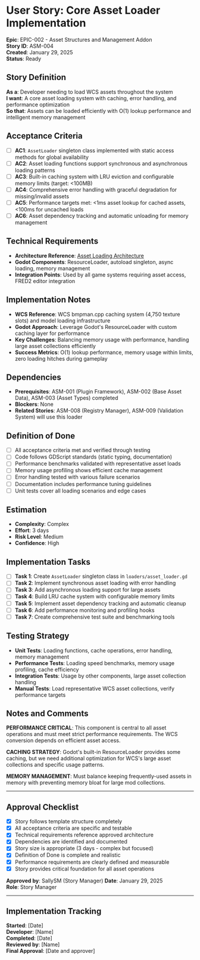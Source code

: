 # User Story: Core Asset Loader Implementation

**Epic**: EPIC-002 - Asset Structures and Management Addon  
**Story ID**: ASM-004  
**Created**: January 29, 2025  
**Status**: Ready

## Story Definition
**As a**: Developer needing to load WCS assets throughout the system  
**I want**: A core asset loading system with caching, error handling, and performance optimization  
**So that**: Assets can be loaded efficiently with O(1) lookup performance and intelligent memory management

## Acceptance Criteria
- [ ] **AC1**: `AssetLoader` singleton class implemented with static access methods for global availability
- [ ] **AC2**: Asset loading functions support synchronous and asynchronous loading patterns
- [ ] **AC3**: Built-in caching system with LRU eviction and configurable memory limits (target: <100MB)
- [ ] **AC4**: Comprehensive error handling with graceful degradation for missing/invalid assets
- [ ] **AC5**: Performance targets met: <1ms asset lookup for cached assets, <100ms for uncached loads
- [ ] **AC6**: Asset dependency tracking and automatic unloading for memory management

## Technical Requirements
- **Architecture Reference**: [Asset Loading Architecture](../../docs/EPIC-002-asset-structures-management-addon/architecture.md#asset-loading-architecture)
- **Godot Components**: ResourceLoader, autoload singleton, async loading, memory management
- **Integration Points**: Used by all game systems requiring asset access, FRED2 editor integration

## Implementation Notes
- **WCS Reference**: WCS bmpman.cpp caching system (4,750 texture slots) and model loading infrastructure
- **Godot Approach**: Leverage Godot's ResourceLoader with custom caching layer for performance
- **Key Challenges**: Balancing memory usage with performance, handling large asset collections efficiently
- **Success Metrics**: O(1) lookup performance, memory usage within limits, zero loading hitches during gameplay

## Dependencies
- **Prerequisites**: ASM-001 (Plugin Framework), ASM-002 (Base Asset Data), ASM-003 (Asset Types) completed
- **Blockers**: None
- **Related Stories**: ASM-008 (Registry Manager), ASM-009 (Validation System) will use this loader

## Definition of Done
- [ ] All acceptance criteria met and verified through testing
- [ ] Code follows GDScript standards (static typing, documentation)
- [ ] Performance benchmarks validated with representative asset loads
- [ ] Memory usage profiling shows efficient cache management
- [ ] Error handling tested with various failure scenarios
- [ ] Documentation includes performance tuning guidelines
- [ ] Unit tests cover all loading scenarios and edge cases

## Estimation
- **Complexity**: Complex
- **Effort**: 3 days
- **Risk Level**: Medium
- **Confidence**: High

## Implementation Tasks
- [ ] **Task 1**: Create `AssetLoader` singleton class in `loaders/asset_loader.gd`
- [ ] **Task 2**: Implement synchronous asset loading with error handling
- [ ] **Task 3**: Add asynchronous loading support for large assets
- [ ] **Task 4**: Build LRU cache system with configurable memory limits
- [ ] **Task 5**: Implement asset dependency tracking and automatic cleanup
- [ ] **Task 6**: Add performance monitoring and profiling hooks
- [ ] **Task 7**: Create comprehensive test suite and benchmarking tools

## Testing Strategy
- **Unit Tests**: Loading functions, cache operations, error handling, memory management
- **Performance Tests**: Loading speed benchmarks, memory usage profiling, cache efficiency
- **Integration Tests**: Usage by other components, large asset collection handling
- **Manual Tests**: Load representative WCS asset collections, verify performance targets

## Notes and Comments
**PERFORMANCE CRITICAL**: This component is central to all asset operations and must meet strict performance requirements. The WCS conversion depends on efficient asset access.

**CACHING STRATEGY**: Godot's built-in ResourceLoader provides some caching, but we need additional optimization for WCS's large asset collections and specific usage patterns.

**MEMORY MANAGEMENT**: Must balance keeping frequently-used assets in memory with preventing memory bloat for large mod collections.

---

## Approval Checklist
- [x] Story follows template structure completely
- [x] All acceptance criteria are specific and testable
- [x] Technical requirements reference approved architecture
- [x] Dependencies are identified and documented
- [x] Story size is appropriate (3 days - complex but focused)
- [x] Definition of Done is complete and realistic
- [x] Performance requirements are clearly defined and measurable
- [x] Story provides critical foundation for all asset operations

**Approved by**: SallySM (Story Manager) **Date**: January 29, 2025  
**Role**: Story Manager

---

## Implementation Tracking
**Started**: [Date]  
**Developer**: [Name]  
**Completed**: [Date]  
**Reviewed by**: [Name]  
**Final Approval**: [Date and approver]